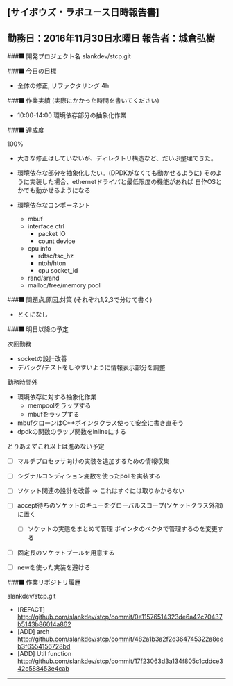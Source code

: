 

[サイボウズ・ラボユース日時報告書]
---------------------------------------------------------------------------
勤務日：2016年11月30日水曜日
報告者：城倉弘樹
---------------------------------------------------------------------------
###■ 開発プロジェクト名
 slankdev/stcp.git


###■ 今日の目標

 - 全体の修正, リファクタリング 4h

###■ 作業実績 (実際にかかった時間を書いてください)

 - 10:00-14:00 環境依存部分の抽象化作業


###■ 達成度

100%

 - 大きな修正はしていないが、ディレクトリ構造など、だいぶ整理できた。
 - 環境依存な部分を抽象化したい。(DPDKがなくても動かせるように)
   そのように実装した場合、ethernetドライバと最低限度の機能があれば
   自作OSとかでも動かせるようになる

 - 環境依存なコンポーネント
     - mbuf
	 - interface ctrl
	     - packet IO
		 - count device
     - cpu info
		 - rdtsc/tsc_hz
		 - ntoh/hton
		 - cpu socket_id
	 - rand/srand
	 - malloc/free/memory pool


###■ 問題点,原因,対策 (それぞれ1,2,3で分けて書く)

 - とくになし


###■ 明日以降の予定

次回勤務
 - socketの設計改善
 - デバッグ/テストをしやすいように情報表示部分を調整


勤務時間外
 - 環境依存に対する抽象化作業　
	 - mempoolをラップする
	 - mbufをラップする
 - mbufクローンはC++ポインタクラス使って安全に書き直そう
 - dpdkの関数のラップ関数をinlineにする


とりあえずこれ以上は進めない予定
 - [ ] マルチプロセッサ向けの実装を追加するための情報収集
 - [ ] シグナルコンディション変数を使ったpollを実装する
 - [ ] ソケット関連の設計を改善 -> これはすぐには取りかからない
 - [ ] accept待ちのソケットのキューをグローバルスコープ(ソケットクラス外部)に置く
      - [ ] ソケットの実態をまとめて管理 ポインタのベクタで管理するのを変更する
 - [ ] 固定長のソケットプールを用意する
 - [ ] newを使った実装を避ける



###■ 作業リポジトリ履歴


slankdev/stcp.git
 - [REFACT]
   http://github.com/slankdev/stcp/commit/0e11576514323de6a42c70437b5143b86014a862
 - [ADD] arch
   http://github.com/slankdev/stcp/commit/482a1b3a2f2d364745322a8eeb3f6554156728bd
 - [ADD] Util function
   http://github.com/slankdev/stcp/commit/17f23063d3a134f805c1cddce342c588453e4cab


---------------------------------------------------------------------------
